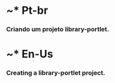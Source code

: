 # ~* Pt-br 
### Criando um projeto library-portlet. 

# ~* En-Us
### Creating a library-portlet project.
